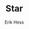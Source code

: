 ---
title: Star
author: [Erik Hess]
categories: [gallery]
tags: [parenting]
banner: star.jpg
caption:  
type: image
---